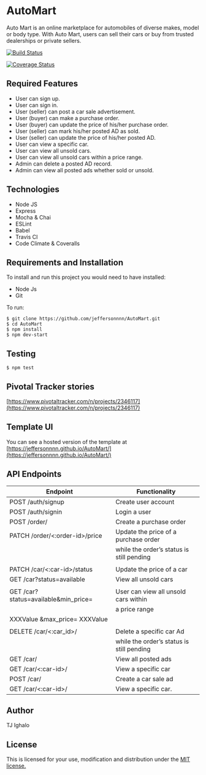 # AutoMart

Auto Mart is an online marketplace for automobiles of diverse makes, model or body type. With
Auto Mart, users can sell their cars or buy from trusted dealerships or private sellers.

[![Build Status](https://travis-ci.com/jeffersonnnn/AutoMart.svg?branch=feature)](https://travis-ci.com/jeffersonnnn/AutoMart)

[![Coverage Status](https://coveralls.io/repos/github/jeffersonnnn/AutoMart/badge.svg?branch=feature)](https://coveralls.io/github/jeffersonnnn/AutoMart?branch=feature)

## Required Features

- User can sign up.
- User can sign in.
- User (seller) can post a car sale advertisement.
- User (buyer) can make a purchase order.
-  User (buyer) can update the price of his/her purchase order.
- User (seller) can mark his/her posted AD as sold.
- User (seller) can update the price of his/her posted AD.
- User can view a specific car.
- User can view all unsold cars.
- User can view all unsold cars within a price range.
- Admin can delete a posted AD record.
- Admin can view all posted ads whether sold or unsold.

## Technologies

- Node JS
- Express
- Mocha & Chai
- ESLint
- Babel
- Travis CI
- Code Climate & Coveralls

## Requirements and Installation
To install and run this project you would need to have installed:
- Node Js
- Git

To run:
```
$ git clone https://github.com/jeffersonnnn/AutoMart.git
$ cd AutoMart
$ npm install
$ npm dev-start
```

## Testing
```
$ npm test
```

## Pivotal Tracker stories
[https://www.pivotaltracker.com/n/projects/2346117](https://www.pivotaltracker.com/n/projects/2346117)

## Template UI

You can see a hosted version of the template at [https://jeffersonnnn.github.io/AutoMart/](https://jeffersonnnn.github.io/AutoMart/)

## API Endpoints

| Endpoint                                         | Functionality                            |
| ------------------------------------------------ | -----------------------------------------|
| POST /auth/signup                                | Create user account                      |
| POST /auth/signin                                | Login a user                             |
| POST /order/                                     | Create a purchase order                  |
| PATCH /order/<:order-id>/price                   | Update the price of a purchase order     |
|								                   | while the order’s status is still pending|
|                                                  |										  |		
| PATCH /car/<:car-id>/status                      | Update the price of a car                |
| GET /car?status=available                        | View all unsold cars                     |
|                                                  |                                          |
| GET /car?status=available&min_price=​             | User can view all unsold cars within     |
|												   | a price range                            |
| XXXValue​ &max_price=​ XXXValue                    |                                          |
|                                                  |                                          |
| DELETE /car/<:car_id>/                           | Delete a specific car Ad                 |
|								                   | while the order’s status is still pending|
| GET /car/                                        | View all posted ads                      |
| GET /car/<:car-id>/                              | View a specific car                      |
| POST /car/                                       | Create a car sale ad                     |
| GET /car/<:car-id>/                              | View a specific car.                     |

## Author

TJ Ighalo

## License

This is licensed for your use, modification and distribution under the [MIT license.](https://opensource.org/licenses/MIT)
